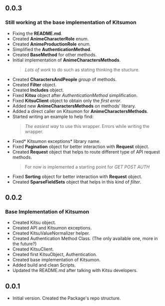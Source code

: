 ## 0.0.3
### Still working at the base implementation of Kitsumon

  - Fixing the **README.md**.
  - Created **AnimeCharacterRole** enum.
  - Created **AnimeProductionRole** enum.
  - Simplified the **AuthenticationMethod**.
  - Created **BaseMethod** for other methods.
  - Initial implementation of **AnimeCharactersMethods**.
      > *Lots of work* to do such as stating thinking the stucture.
  - Created **CharactersAndPeople** *group* of methods.
  - Created **Filter** object.
  - Created **Includes** object.
  - Fixed **Kitsu** object after *AuthenticationMethod* simplification.
  - Fixed **KitsuClient** object to obtain only the *first error*.
  - Added new **AnimeCharactersMethods** on methods' library.
  - Added a direct caller on Kitsumon for **AnimeCharactersMethods**.
  - Started writing an example to help find:
      > *The easiest way* to use this wrapper.
      > Errors while writing the wrapper.
  - Fixed* Kitsumon exceptions* library name.
  - Fixed **Pagination** object for better interaction with **Request** object.
  - Created **Request** object that helps to route different type of API request methods.
      > For now is implemented a starting point for *GET* *POST* *AUTH*
  - Fixed **Sorting** object for better interaction with **Request** object.
  - Created **SparseFieldSets** object that helps in this kind of *filter*.

## 0.0.2
### Base Implementation of Kitsumon

  - Created Kitsu object.
  - Created API and Kitsumon exceptions.
  - Created KitsuValueNormalizer helper.
  - Created Authentication Method Class. (The only available one, more in the future?)
  - Created KitsuClient.
  - Created first KitsuObject, Authentication.
  - Created base implementation of Kitsumon.
  - Added build and clean Scripts.
  - Updated the README.md after talking with Kitsu developers.

## 0.0.1

  - Initial version. Created the Package's repo structure.